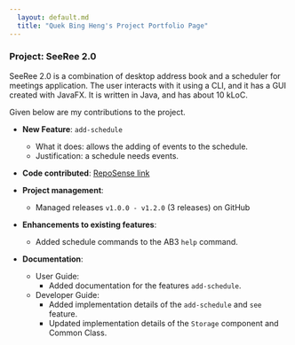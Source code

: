 ```yaml
---
  layout: default.md
  title: "Quek Bing Heng's Project Portfolio Page"
---
```


### Project: SeeRee 2.0

SeeRee 2.0 is a combination of desktop address book and a scheduler for meetings application. The user interacts with
it using a CLI, and it has a GUI created with JavaFX. It is written in Java, and has about 10 kLoC.

Given below are my contributions to the project.

* **New Feature**: `add-schedule`
  * What it does: allows the adding of events to the schedule.
  * Justification: a schedule needs events.

* **Code contributed**: [RepoSense link](https://nus-cs2103-ay2425s1.github.io/tp-dashboard/?search=QuekBingHeng&sort=groupTitle%20dsc&sortWithin=title&since=2024-09-20&timeframe=commit&mergegroup=&groupSelect=groupByRepos&breakdown=false)

* **Project management**:
  * Managed releases `v1.0.0 - v1.2.0` (3 releases) on GitHub

* **Enhancements to existing features**:
  * Added schedule commands to the AB3 `help` command.

* **Documentation**:
  * User Guide:
    * Added documentation for the features `add-schedule`.
  * Developer Guide:
    * Added implementation details of the `add-schedule` and `see` feature.
    * Updated implementation details of the `Storage` component and Common Class.
